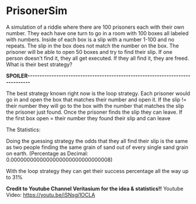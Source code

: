 # PrisonerSim

A simulation of a riddle where there are 100 prisoners each with their own number. They each have one turn to go in a room with 100 boxes all labeled with numbers. Inside of each box is a slip with a number 1-100 and no repeats. The slip in the box does not match the number on the box. The prisoner will be able to open 50 boxes and try to find their slip. If one person doesn't find it, they all get executed. If they all find it, they are freed. What is their best strategy?

**SPOILER------------------------------------------------------------------------------**

The best strategy known right now is the loop strategy. Each prisoner would go in and open the box that matches their number and open it. If the slip != their number they will go to the box with the number that matches the slip the prisoner just found. Once the prisoner finds the slip they can leave. If the first box open = their number they found their slip and can leave

The Statistics:

Doing the guessing strategy the odds that they all find their slip is the same as two people finding the same grain of sand out of every single sand grain on earth. (Percentage as Decimal: 0.0000000000000000000000000000008)

With the loop strategy they can get their success percentage all the way up to 31%


**Credit to Youtube Channel Veritasium for the idea & statistics!!**
Youtube Video: https://youtu.be/iSNsgj1OCLA
